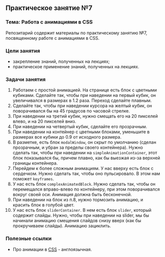 ## Практическое занятие №7

### Тема: Работа с анимациями в CSS

Репозитарий содержит материалы по практическому занятию №7, посвященному работе с анимациями в CSS.

### Цели занятия
- закрепление знаний, полученных на лекциях;
- практическое применение знаний, полученных на лекциях.

### Задачи занятия
1. Работаем с простой анимацией. На странице есть блок с цветными кубиками. Сделайте так, чтобы при наведении на первый кубик, он увеличивался в размерах в 1.2 раза. Переход сделайте плавным.
2. Сделайте так, чтобы при наведении курсора на желтый кубик, он поворачивался бы на 45 градусов по часовой стрелке.
3. При наведении на третий кубик, нужно смещать его на 20 пикселей влево, и на 20 пикселей вниз.
4. При наведении на четвертый кубик, сделайте его прозрачным.
5. При наведении на контейнер с цветными блоками, уменьшите в размерах все кубики до 0.9 от исходного размера.
6. В разметке, есть блок `modalWindow`, он скрыт по умолчанию (сделан прозрачным, и убран за пределы своего контейнера). Нужно сделать так, чтобы при наведении на `simpleAnimationContainer`, этот блок показывался бы, причем плавно, как бы выезжая из-за верхней границы контейнера.
7. Перейдем к более сложным анимациям. У нас вверху есть блок с сердечком. Нужно сделать так, чтобы оно пульсировало. В этом нам поможет `keyframes`.
8. У нас есть блок `complexAnimatedBlock`. Нужно сделать так, чтобы он перемещался вправо-влево по контейнеру, при этом поворачивался вокруг своей оси. Анимация должна быть бесконечной.
9. При наведении на блок из п.8, нужно тормозить анимацию, и красить блок в голубой цвет.
10. У нас есть блок `sliderContainer`. В нем есть блок `slider`, который содержит слайды. Нужно, чтобы при наведении на slider, мы бы начинали анимацию смещения слайдов снизу вверх (как бы прокручиваем слайды). Анимацию зациклить.


### Полезные ссылки
 - Про анимации в [CSS](https://css-tricks.com/almanac/properties/a/animation/) - англоязычная.